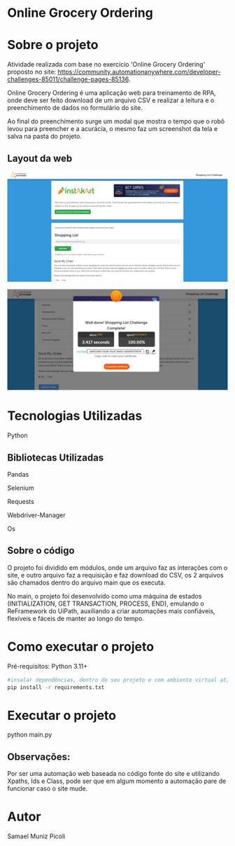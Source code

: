 # Online Grocery Ordering

# Sobre o projeto

Atividade realizada com base no exercício 'Online Grocery Ordering' proposto no site: https://community.automationanywhere.com/developer-challenges-85011/challenge-pages-85136.

Online Grocery Ordering é uma aplicação web para treinamento de RPA, onde deve ser feito download de um arquivo CSV e realizar a leitura e o preenchimento de dados no formulário do site.

Ao final do preenchimento surge um modal que mostra o tempo que o robô levou para preencher e a acurácia, o mesmo faz um screenshot da tela e salva na pasta do projeto.

## Layout da web
![Web 1](https://github.com/Samaelpicoli/Online_Grocery_Ordering/blob/main/assets/web1.PNG)

![Web 2](https://github.com/Samaelpicoli/Online_Grocery_Ordering/blob/main/assets/acuracia.png)


# Tecnologias Utilizadas

Python

## Bibliotecas Utilizadas

Pandas

Selenium

Requests

Webdriver-Manager

Os

## Sobre o código

O projeto foi dividido em módulos, onde um arquivo faz as interações com o site, e outro arquivo faz a requisição e faz download do CSV, 
os 2 arquivos são chamados dentro do arquivo main que os executa.

No main, o projeto foi desenvolvido como uma máquina de estados (INITIALIZATION, GET TRANSACTION, PROCESS, END), emulando o ReFramework do UiPath,
auxiliando a criar automações mais confiáveis, flexíveis e fáceis de manter ao longo do tempo.

# Como executar o projeto
Pré-requisitos: Python 3.11+

```bash
#insalar dependências, dentro do seu projeto e com ambiente virtual ativo:
pip install -r requirements.txt
```

# Executar o projeto
python main.py

## Observações:

Por ser uma automação web baseada no código fonte do site e utilizando Xpaths, Ids e Class, pode ser que em 
algum momento a automação pare de funcionar caso o site mude.

# Autor
Samael Muniz Picoli
